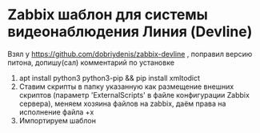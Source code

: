 # Zabbix шаблон для системы видеонаблюдения Линия (Devline)
Взял у https://github.com/dobriydenis/zabbix-devline , поправил версию питона, допишу(сал) комментарий по установке
1) apt install python3 python3-pip && pip install xmltodict
2) Ставим скрипты в папку указанную как размещение внешних скриптов (параметр 'ExternalScripts' в файле конфигурации Zabbix сервера), меняем хозяина файлов на zabbix, даём права на исполнение файла +x
3) Импортируем шаблон
